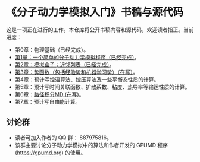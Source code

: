 # 《分子动力学模拟入门》书稿与源代码

这是一项正在进行的工作。本仓库将公开书稿内容和源代码，欢迎读者指正。当前进度：
- 第0章：物理基础（已经完成）。
- [第1章：一个简单的分子动力学模拟程序（已经完成）](chapter-1-simple-md/readme.md)。
- [第2章：模拟盒子；近邻列表（已经完成）](chapter-2-neighbor-list/readme.md)。
- [第3章：势函数（包括经验势和机器学习势）（在写）](chapter-3-potentials/readme.md)。
- 第4章：预计写控温算法、控压算法及一些平衡态性质的计算。
- 第5章：预计写时间关联函数、扩散系数、粘度、热导率等输运性质的计算。
- 第6章：[路径积分MD (在写)](chapter-6-pimd/readme.md)。
- 第7章：预计写自由能计算。

## 讨论群
* 读者可加入作者的 QQ 群： 887975816。
* 该群主要讨论分子动力学模拟中的算法和作者开发的 GPUMD 程序 (https://gpumd.org) 的使用。


